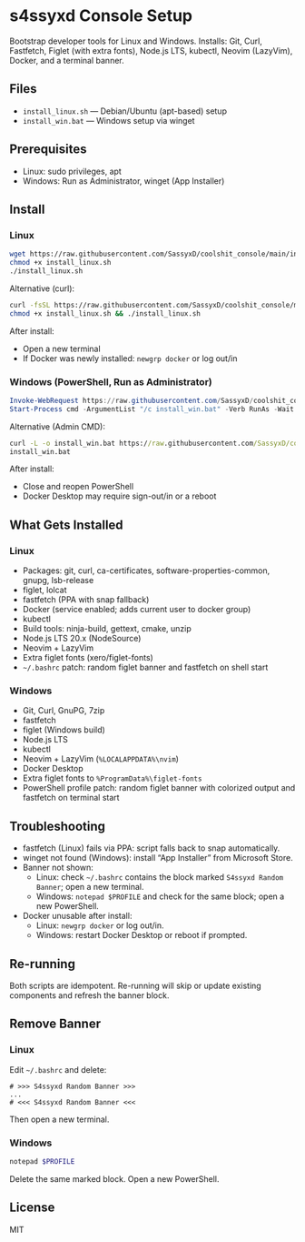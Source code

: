 # s4ssyxd Console Setup

Bootstrap developer tools for Linux and Windows. Installs: Git, Curl, Fastfetch, Figlet (with extra fonts), Node.js LTS, kubectl, Neovim (LazyVim), Docker, and a terminal banner.

## Files
- `install_linux.sh` — Debian/Ubuntu (apt-based) setup
- `install_win.bat` — Windows setup via winget

## Prerequisites
- Linux: sudo privileges, apt
- Windows: Run as Administrator, winget (App Installer)

## Install

### Linux
```bash
wget https://raw.githubusercontent.com/SassyxD/coolshit_console/main/install_linux.sh -O install_linux.sh
chmod +x install_linux.sh
./install_linux.sh
```

Alternative (curl):
```bash
curl -fsSL https://raw.githubusercontent.com/SassyxD/coolshit_console/main/install_linux.sh -o install_linux.sh
chmod +x install_linux.sh && ./install_linux.sh
```

After install:
- Open a new terminal
- If Docker was newly installed: `newgrp docker` or log out/in

### Windows (PowerShell, Run as Administrator)
```powershell
Invoke-WebRequest https://raw.githubusercontent.com/SassyxD/coolshit_console/main/install_win.bat -OutFile install_win.bat
Start-Process cmd -ArgumentList "/c install_win.bat" -Verb RunAs -Wait
```

Alternative (Admin CMD):
```bat
curl -L -o install_win.bat https://raw.githubusercontent.com/SassyxD/coolshit_console/main/install_win.bat
install_win.bat
```

After install:
- Close and reopen PowerShell
- Docker Desktop may require sign-out/in or a reboot

## What Gets Installed

### Linux
- Packages: git, curl, ca-certificates, software-properties-common, gnupg, lsb-release
- figlet, lolcat
- fastfetch (PPA with snap fallback)
- Docker (service enabled; adds current user to docker group)
- kubectl
- Build tools: ninja-build, gettext, cmake, unzip
- Node.js LTS 20.x (NodeSource)
- Neovim + LazyVim
- Extra figlet fonts (xero/figlet-fonts)
- `~/.bashrc` patch: random figlet banner and fastfetch on shell start

### Windows
- Git, Curl, GnuPG, 7zip
- fastfetch
- figlet (Windows build)
- Node.js LTS
- kubectl
- Neovim + LazyVim (`%LOCALAPPDATA%\nvim`)
- Docker Desktop
- Extra figlet fonts to `%ProgramData%\figlet-fonts`
- PowerShell profile patch: random figlet banner with colorized output and fastfetch on terminal start

## Troubleshooting

- fastfetch (Linux) fails via PPA: script falls back to snap automatically.
- winget not found (Windows): install “App Installer” from Microsoft Store.
- Banner not shown:
  - Linux: check `~/.bashrc` contains the block marked `S4ssyxd Random Banner`; open a new terminal.
  - Windows: `notepad $PROFILE` and check for the same block; open a new PowerShell.
- Docker unusable after install:
  - Linux: `newgrp docker` or log out/in.
  - Windows: restart Docker Desktop or reboot if prompted.

## Re-running
Both scripts are idempotent. Re-running will skip or update existing components and refresh the banner block.

## Remove Banner

### Linux
Edit `~/.bashrc` and delete:
```
# >>> S4ssyxd Random Banner >>>
...
# <<< S4ssyxd Random Banner <<<
```
Then open a new terminal.

### Windows
```powershell
notepad $PROFILE
```
Delete the same marked block. Open a new PowerShell.

## License
MIT
